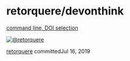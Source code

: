 # retorquere/devonthink

 [command line, DOI selection](https://github.com/retorquere/devonthink/commit/9ec7f528306d8d214d51943f563b379362f99ca6)

 [![@retorquere](https://avatars.githubusercontent.com/u/132108?s=60&u=660d3aaac9eb2eb63d2a45be99daf73b8922002e&v=4)](https://github.com/retorquere)

[retorquere](../retorquere-devonthink-9.md) committedJul 16, 2019

